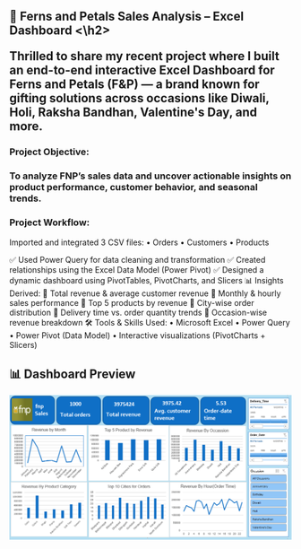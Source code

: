 <h2>
 🎯 Ferns and Petals Sales Analysis – Excel Dashboard
<\h2>
<p>
Thrilled to share my recent project where I built an end-to-end interactive Excel Dashboard for Ferns and Petals (F&P) — a brand known for gifting solutions across occasions like Diwali, Holi, Raksha Bandhan, Valentine's Day, and more.
</p>
<h3>
Project Objective:
<h3>
 <p>
 To analyze FNP’s sales data and uncover actionable insights on product performance, customer behavior, and seasonal trends.
 </p>
 <h3>
Project Workflow:
 </h3>
 <p>
Imported and integrated 3 CSV files:
 • Orders
 • Customers
 • Products
 <p>
✅ Used Power Query for data cleaning and transformation
✅ Created relationships using the Excel Data Model (Power Pivot)
✅ Designed a dynamic dashboard using PivotTables, PivotCharts, and Slicers
📊 Insights Derived:
🔹 Total revenue & average customer revenue
🔹 Monthly & hourly sales performance
🔹 Top 5 products by revenue
🔹 City-wise order distribution
🔹 Delivery time vs. order quantity trends
🔹 Occasion-wise revenue breakdown
🛠️ Tools & Skills Used:
 • Microsoft Excel
 • Power Query
 • Power Pivot (Data Model)
 • Interactive visualizations (PivotCharts + Slicers)


## 📊 Dashboard Preview
![Dashboard](https://github.com/shaifalijain789/Fern-and-Petal-Sales-Analysis/blob/main/dashboard.PNG?raw=true)

